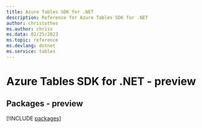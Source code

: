 ```yaml
---
title: Azure Tables SDK for .NET
description: Reference for Azure Tables SDK for .NET
author: christothes
ms.author: chriss
ms.data: 02/25/2023
ms.topic: reference
ms.devlang: dotnet
ms.service: tables
---
```

# Azure Tables SDK for .NET - preview
## Packages - preview
[!INCLUDE [packages](tables-index.md)]